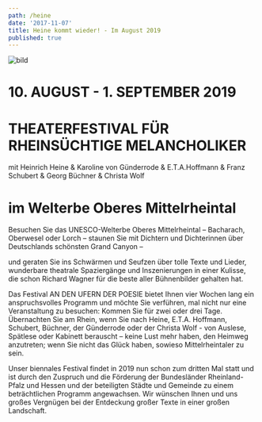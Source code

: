 ```yaml
---
path: /heine
date: '2017-11-07'
title: Heine kommt wieder! - Im August 2019
published: true
---
```


![bild](/ufer-paddel.jpg)


# 10. AUGUST - 1. SEPTEMBER 2019        
# THEATERFESTIVAL FÜR RHEINSÜCHTIGE MELANCHOLIKER 
mit Heinrich Heine & Karoline von Günderrode & E.T.A.Hoffmann & Franz Schubert & Georg Büchner & Christa Wolf     
# im Welterbe Oberes Mittelrheintal
Besuchen Sie das UNESCO-Welterbe Oberes Mittelrheintal – Bacharach, Oberwesel oder Lorch –
staunen Sie mit Dichtern und Dichterinnen über Deutschlands schönsten Grand Canyon –   

und geraten Sie ins Schwärmen und Seufzen über tolle Texte und Lieder, wunderbare theatrale Spaziergänge und Inszenierungen in einer Kulisse, die schon Richard Wagner für die beste aller Bühnenbilder gehalten hat.   

Das Festival AN DEN UFERN DER POESIE bietet Ihnen vier Wochen lang ein anspruchsvolles Programm und möchte Sie verführen, mal nicht  nur eine Veranstaltung zu besuchen: Kommen Sie für zwei oder drei Tage.   
Übernachten Sie am Rhein, wenn Sie nach Heine, E.T.A. Hoffmann, Schubert, Büchner, der Günderrode oder der Christa Wolf - von Auslese, Spätlese oder Kabinett berauscht – keine Lust mehr haben, den Heimweg anzutreten; wenn Sie nicht das Glück haben, sowieso Mittelrheintaler zu sein.   

Unser biennales Festival findet in 2019 nun schon zum dritten Mal statt und ist durch den Zuspruch und die Förderung der Bundesländer Rheinland-Pfalz und Hessen und der beteiligten Städte und Gemeinde zu einem beträchtlichen Programm angewachsen.
Wir wünschen Ihnen und uns großes Vergnügen bei der Entdeckung großer Texte in einer großen Landschaft.
